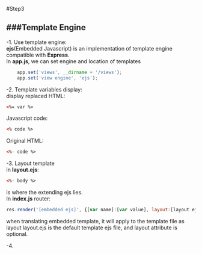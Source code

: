 #Step3

###Template Engine
---
-1. Use template engine:<br />
<b>ejs</b>(Embedded Javascript) is an implementation of template engine compatible with <b>Express</b>.<br />
In <b>app.js</b>, we can set engine and location of templates
```javascript
	app.set('views', __dirname + '/views');
	app.set('view engine', 'ejs');
```
-2. Template variables display:<br />
display replaced HTML:
```html
<%= var %>
```
Javascript code:
```html
<% code %>
```
Original HTML:
```html
<%- code %>
```
-3. Layout template<br />
in <b>layout.ejs</b>:
```html
<%- body %>
```
is where the extending ejs lies.<br />
In <b>index.js</b> router:
```javascript
res.render('[embedded ejs]', {[var name]:[var value], layout:[layout ejs]});
```
when translating embedded template, it will apply to the template file as layout
layout.ejs is the default template ejs file, and layout attribute is optional.

-4. 
